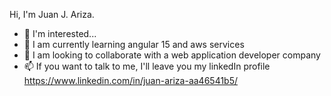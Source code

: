 Hi, I'm Juan J. Ariza.
- 👀 I'm interested...
- 🌱 I am currently learning angular 15 and aws services
- 💞️ I am looking to collaborate with a web application developer company
- 📫 If you want to talk to me, I'll leave you my linkedIn profile https://www.linkedin.com/in/juan-ariza-aa46541b5/
<!---
juanjoav/juanjoav is a ✨ special ✨ repository because its `README.md` (this file) appears on your GitHub profile.
You can click the Preview link to take a look at your changes.
--->

